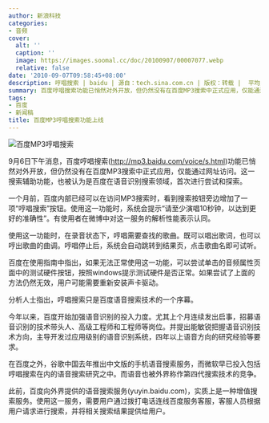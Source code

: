 ```yaml
---
author: 新浪科技
categories:
- 音频
cover:
  alt: ''
  caption: ''
  image: https://images.soomal.cc/doc/20100907/00007077.webp
  relative: false
date: '2010-09-07T09:58:45+08:00'
description: 哼唱搜索 | baidu | 源自：tech.sina.com.cn | 版权：转载 |  平均/总评分：10.00/20
summary: 百度哼唱搜索功能已悄然对外开放，但仍然没有在百度MP3搜索中正式应用，仅能通过网址访问。这一搜索辅助功能，也被认为是百度在语音识别搜索领域，首次进行尝试和探索。使用这一功能时，在录音状态下，哼唱需要查找的歌曲。既可以唱出歌词，也可以哼出歌曲的曲调。哼唱停止后，系统会自动跳转到结果页，点击歌曲名即可试听。
tags:
- 百度
- 新闻稿
title: 百度MP3哼唱搜索功能上线
---
```


![百度MP3哼唱搜索](https://images.soomal.cc/doc/20100907/00007077.webp)



9月6日下午消息，百度哼唱搜索(http://mp3.baidu.com/voice/s.html)功能已悄然对外开放，但仍然没有在百度MP3搜索中正式应用，仅能通过网址访问。这一搜索辅助功能，也被认为是百度在语音识别搜索领域，首次进行尝试和探索。



一个月前，百度内部已经可以在访问MP3搜索时，看到搜索按钮旁边增加了一项“哼唱搜索”按钮。使用这一功能时，系统会提示“请至少演唱10秒钟，以达到更好的准确性”。有使用者在微博中对这一服务的解析性能表示认同。



使用这一功能时，在录音状态下，哼唱需要查找的歌曲。既可以唱出歌词，也可以哼出歌曲的曲调。哼唱停止后，系统会自动跳转到结果页，点击歌曲名即可试听。



百度在使用指南中指出，如果无法正常使用这一功能，可以尝试单击的音频属性页面中的测试硬件按钮，按照windows提示测试硬件是否正常。如果尝试了上面的方法仍然无效，用户可能需要重新安装声卡驱动。



分析人士指出，哼唱搜索只是百度语音搜索技术的一个序幕。



今年以来，百度开始加强语音识别的投入力度。尤其上个月连续发出启事，招募语音识别的技术带头人、高级工程师和工程师等岗位。并提出能敏锐把握语音识别技术方向，主导开发过应用级别的语音识别系统，四年以上语音方向的研究经验等要求。



在百度之外，谷歌中国去年推出中文版的手机语音搜索服务，而微软早已投入包括哼唱搜索在内的语音搜索研究之中。而语音也被外界称作第四代搜索技术的竞争。



此前，百度向外界提供的语音搜索服务(yuyin.baidu.com)，实质上是一种增值搜索服务。使用这一服务，需要用户通过拨打电话连线百度服务客服，客服人员根据用户请求进行搜索，并将相关搜索结果提供给用户。